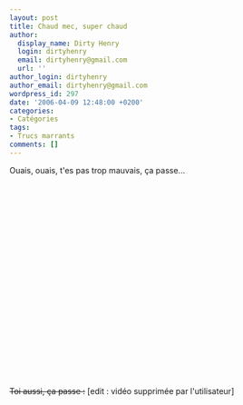 ```yaml
---
layout: post
title: Chaud mec, super chaud
author:
  display_name: Dirty Henry
  login: dirtyhenry
  email: dirtyhenry@gmail.com
  url: ''
author_login: dirtyhenry
author_email: dirtyhenry@gmail.com
wordpress_id: 297
date: '2006-04-09 12:48:00 +0200'
categories:
- Catégories
tags:
- Trucs marrants
comments: []
---
```

Ouais, ouais, t'es pas trop mauvais, ça passe...

<object width="425" height="344"><param name="movie" value="http://www.youtube.com/v/MCpWY20I6jk&hl=fr&fs=1&"></param><param name="allowFullScreen" value="true"></param><param name="allowscriptaccess" value="always"></param><embed src="http://www.youtube.com/v/MCpWY20I6jk&hl=fr&fs=1&" type="application/x-shockwave-flash" allowscriptaccess="always" allowfullscreen="true" width="425" height="344"></embed></object>

<strike>Toi aussi, ça passe :</strike> [edit : vidéo supprimée par l'utilisateur]
